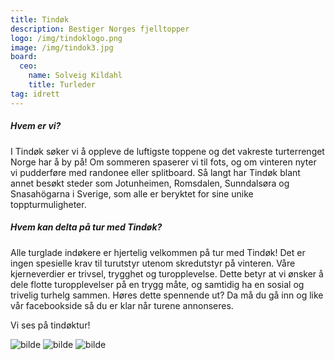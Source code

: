 ```yaml
---
title: Tindøk
description: Bestiger Norges fjelltopper
logo: /img/tindoklogo.png
image: /img/tindok3.jpg
board:
  ceo:
    name: Solveig Kildahl
    title: Turleder
tag: idrett
---
```


##### Hvem er vi?

I Tindøk søker vi å oppleve de luftigste toppene og det vakreste turterrenget Norge har å by på! Om sommeren spaserer vi til fots, og om vinteren nyter vi pudderføre med randonee eller splitboard. Så langt har Tindøk blant annet besøkt steder som Jotunheimen, Romsdalen, Sunndalsøra og Snasahögarna i Sverige, som alle er beryktet for sine unike toppturmuligheter.

##### Hvem kan delta på tur med Tindøk?

Alle turglade indøkere er hjertelig velkommen på tur med Tindøk! Det er ingen spesielle krav til turutstyr utenom skredutstyr på vinteren. Våre kjerneverdier er trivsel, trygghet og turopplevelse. Dette betyr at vi ønsker å dele flotte turopplevelser på en trygg måte, og samtidig ha en sosial og trivelig turhelg sammen. Høres dette spennende ut? Da må du gå inn og like vår facebookside så du er klar når turene annonseres.

Vi ses på tindøktur!

![bilde](/img/tindok1.jpg)
![bilde](/img/tindok2.jpeg)
![bilde](/img/tindok4.jpg)
